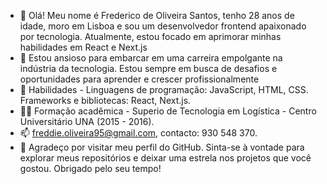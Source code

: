 - 👋 Olá! Meu nome é Frederico de Oliveira Santos, tenho 28 anos de idade, moro em Lisboa e sou um desenvolvedor frontend apaixonado por tecnologia. Atualmente, estou focado em aprimorar minhas habilidades em React e Next.js
- 👀 Estou ansioso para embarcar em uma carreira empolgante na indústria da tecnologia. Estou sempre em busca de desafios e oportunidades para aprender e crescer profissionalmente
- 🌱 Habilidades - Linguagens de programação: JavaScript, HTML, CSS. Frameworks e bibliotecas: React, Next.js.
- 👩‍🎓 Formação acadêmica - Superio de Tecnologia em Logística - Centro Universitário UNA (2015 - 2016).
- 📫 freddie.oliveira95@gmail.com, contacto: 930 548 370.
- 🙏 Agradeço por visitar meu perfil do GitHub. Sinta-se à vontade para explorar meus repositórios e deixar uma estrela nos projetos que você gostou. Obrigado pelo seu tempo!

<!---
oliveiraFreddie/oliveiraFreddie is a ✨ special ✨ repository because its `README.md` (this file) appears on your GitHub profile.
You can click the Preview link to take a look at your changes.
--->
